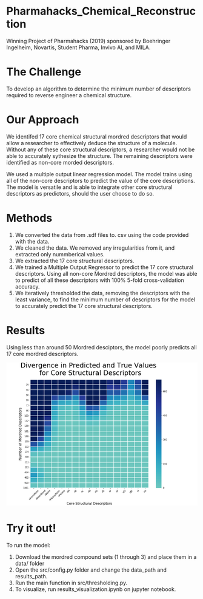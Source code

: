 # Pharmahacks_Chemical_Reconstruction

Winning Project of Pharmahacks (2019) sponsored by Boehringer Ingelheim, Novartis, Student Pharma, Invivo AI, and MILA.

# The Challenge 
To develop an algorithm to determine the minimum number of descriptors required to reverse engineer a chemical structure.

# Our Approach 

We identifed 17 core chemical structural mordred descriptors that would allow a researcher to effectively deduce the structure of a molecule. Without any of these core structural descriptors, a researcher would not be able to accurately sythesize the structure. The remaining descriptors were identified as non-core morded descriptors. 

We used a multiple output linear regression model. The model trains using all of the non-core descriptors to predict the value of the core descriptions. The model is versatile and is able to integrate other core structural descriptors as predictors, should the user choose to do so.

# Methods
1. We converted the data from .sdf files to. csv using the code provided with the data. 
2. We cleaned the data. We removed any irregularities from it, and extracted only nummberical values. 
3. We extracted the 17 core structural descriptors.
4. We trained a Multiple Output Regressor to predict the 17 core structural descriptors. Using all non-core Mordred descriptors, the model was able to predict of all these descriptors with 100% 5-fold cross-validation accuracy.
5. We iteratively thresholded the data, removing the descriptors with the least variance, to find the minimum number of descriptors for the model to accurately predict the 17 core structural descriptors.

# Results
Using less than around 50 Mordred desciptors, the model poorly predicts all 17 core mordred  descriptors.
<p align="center">
<img src="https://github.com/sibamoussa/Pharmahacks_Chemical_Reconstruction/blob/main/img/results.png" width="600"/>
</p>


# Try it out!
To run the model:
1. Download the mordred compound sets (1 through 3) and place them in a data/ folder
2. Open the src/config.py folder and change the data_path and results_path.
3. Run the main function in src/thresholding.py.
4. To visualize, run results_visualization.ipynb on jupyter notebook.
